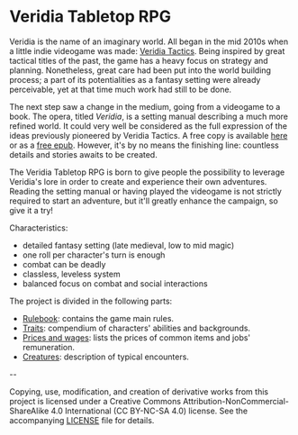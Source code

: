 # <a name="main"></a>Veridia Tabletop RPG

Veridia is the name of an imaginary world. All began in the mid 2010s when a little indie videogame was made: [Veridia Tactics](https://trisfald.itch.io/veridia-tactics). Being inspired by great tactical titles of the past, the game has a heavy focus on strategy and planning. Nonetheless, great care had been put into the world building process; a part of its potentialities as a fantasy setting were already perceivable, yet at that time much work had still to be done.

The next step saw a change in the medium, going from a videogame to a book. The opera, titled *Veridia*, is a setting manual describing a much more refined world. It could very well be considered as the full expression of the ideas previously pioneered by Veridia Tactics. A free copy is available [here](https://github.com/Trisfald/veridia-book) or as a [free epub](https://books2read.com/b/mY1OaV?edit=maybe-later&store=null). However, it's by no means the finishing line: countless details and stories awaits to be created.

The Veridia Tabletop RPG is born to give people the possibility to leverage Veridia's lore in order to create and experience their own adventures. Reading the setting manual or having played the videogame is not strictly required to start an adventure, but it'll greatly enhance the campaign, so give it a try! 

Characteristics:
- detailed fantasy setting (late medieval, low to mid magic)
- one roll per character's turn is enough
- combat can be deadly
- classless, leveless system
- balanced focus on combat and social interactions


The project is divided in the following parts:

* [Rulebook](Rulebook.md): contains the game main rules.
* [Traits](Traits.md): compendium of characters' abilities and backgrounds.
* [Prices and wages](Prices_and_wages.md): lists the prices of common items and jobs' remuneration.
* [Creatures](Creatures.md): description of typical encounters.

--

Copying, use, modification, and creation of derivative works from this project is licensed under a Creative Commons Attribution-NonCommercial-ShareAlike 4.0 International (CC BY-NC-SA 4.0) license. See the accompanying [LICENSE](LICENSE) file for details.
